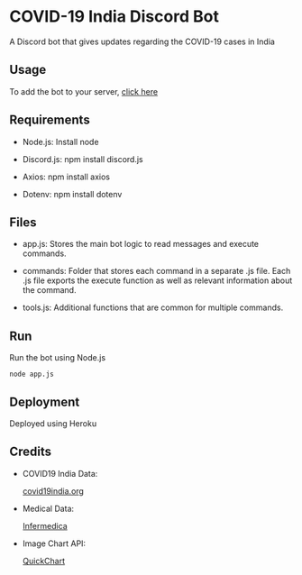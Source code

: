 # COVID-19 India Discord Bot

A Discord bot that gives updates regarding the COVID-19 cases in India

## Usage

To add the bot to your server, [click here](https://discord.com/oauth2/authorize?client_id=723409740083757166&scope=bot&permissions=19456)

## Requirements

* Node.js: Install node

* Discord.js: npm install discord.js

* Axios: npm install axios

* Dotenv: npm install dotenv

## Files

* app.js: Stores the main bot logic to read messages and execute commands.

* commands: Folder that stores each command in a separate .js file. Each .js file exports the execute function as well as relevant information about the command.

* tools.js: Additional functions that are common for multiple commands.

## Run

Run the bot using Node.js

```node
node app.js
```

## Deployment

Deployed using Heroku

## Credits

* COVID19 India Data:

   [covid19india.org](https://api.covid19india.org)

* Medical Data:

   [Infermedica](https://developer.infermedica.com)

* Image Chart API:

   [QuickChart](https://quickchart.io)
